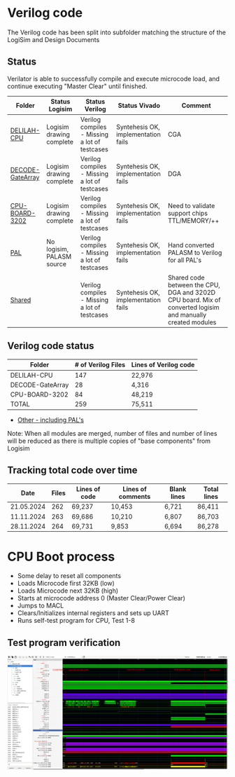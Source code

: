 # Verilog code

The Verilog code has been split into subfolder matching the structure of the LogiSim and Design Documents

## Status

Verilator is able to successfully compile and execute microcode load, and continue executing "Master Clear" until finished.

| Folder                                         | Status Logisim           |  Status Verilog                                | Status Vivado                         | Comment    |
|------------------------------------------------|--------------------------|------------------------------------------------|---------------------------------------|------------|
| [DELILAH-CPU](CPU-BOARD-3202/readme.md)        | Logisim drawing complete | Verilog compiles - Missing a lot of testcases  | Syntehesis OK, implementation fails   | CGA        |
| [DECODE-GateArray](DECODE-GateArray/readme.md) | Logisim drawing complete | Verilog compiles - Missing a lot of testcases  | Syntehesis OK, implementation fails   | DGA        |
| [CPU-BOARD-3202](CPU-BOARD-3202/readme.md)     | Logisim drawing complete | Verilog compiles - Missing a lot of testcases  | Syntehesis OK, implementation fails   | Need to validate support chips TTL/MEMORY/++   |
| [PAL](../DesignDocuments/PAL-Code/readme.md)   | No logisim, PALASM source| Verilog compiles - Missing a lot of testcases  | Syntehesis OK, implementation fails   | Hand converted PALASM to Verilog for all PAL's |
| [Shared](Shared/readme.md)                     |                          | Verilog compiles - Missing a lot of testcases  | Syntehesis OK, implementation fails   | Shared code between the CPU, DGA and 3202D CPU board. Mix of converted logisim and manually created modules |

## Verilog code status

| Folder           | # of Verilog Files       | Lines of Verilog code  |
|------------------|--------------------------|------------------------|
| DELILAH-CPU      | 147                      | 22,976                 |
| DECODE-GateArray |  28                      | 4,316                  |
| CPU-BOARD-3202   |  84                      | 48,219                 |
| TOTAL            | 259                      | 75,511                 |

* [Other - including PAL's](Other/Readme.md)

Note: When all modules are merged, number of files and number of lines will be reduced as there is multiple copies of "base components" from Logisim

## Tracking total code over time


| Date       | Files | Lines of code | Lines of comments | Blank lines | Total lines |
|------------|-------|---------------|-------------------|-------------|-------------|
| 21.05.2024 | 262	 |    69,237	 |  10,453	         | 6,721	   |  86,411     |
| 11.11.2024 | 263   |    69,686	 |  10,210	         | 6,807       |  86,703     |
| 28.11.2024 | 264   |    69,731     |   9,853           | 6,694       |  86,278     |

# CPU Boot process

* Some delay to reset all components
* Loads Microcode first 32KB (low)
* Loads Microcode next 32KB (high)
* Starts at microcode address 0 (Master Clear/Power Clear)
* Jumps to MACL
* Clears/Initializes internal registers and sets up UART
* Runs self-test program for CPU, Test 1-8

## Test program verification

![Screenshot from GTKWave](gtkwave.png)